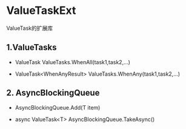 # ValueTaskExt
ValueTask的扩展库

## 1.ValueTasks

* ValueTask ValueTasks.WhenAll(task1,task2,...) 

* ValueTask\<WhenAnyResult> ValueTasks.WhenAny(task1,task2,...)


## 2. AsyncBlockingQueue<T>

* AsyncBlockingQueue.Add(T item)

* async ValueTask\<T> AsyncBlockingQueue.TakeAsync()

